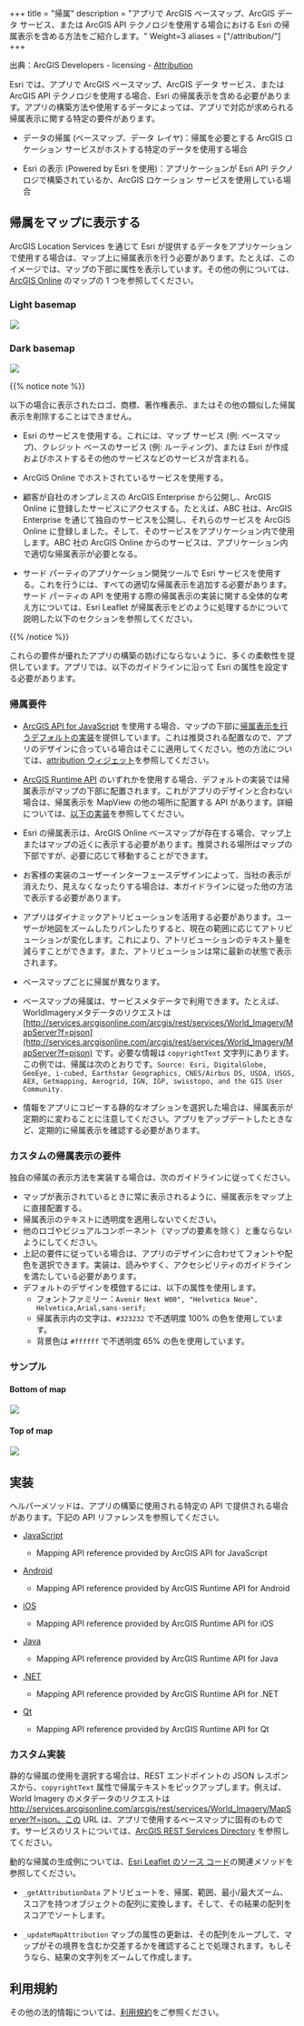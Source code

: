 +++
title = "帰属"
description = "アプリで ArcGIS ベースマップ、ArcGIS データ サービス、または ArcGIS API テクノロジを使用する場合における Esri の帰属表示を含める方法をご紹介します。"
Weight=3
aliases = ["/attribution/"]
+++

出典：ArcGIS Developers - licensing - [Attribution](https://developers.arcgis.com/documentation/mapping-apis-and-services/licensing/attribution/)

Esri では、アプリで ArcGIS ベースマップ、ArcGIS データ サービス、または ArcGIS API テクノロジを使用する場合、Esri の帰属表示を含める必要があります。アプリの構築方法や使用するデータによっては、アプリで対応が求められる帰属表示に関する特定の要件があります。

- データの帰属 (ベースマップ、データ レイヤ)：帰属を必要とする ArcGIS ロケーション サービスがホストする特定のデータを使用する場合

- Esri の表示 (Powered by Esri を使用)：アプリケーションが Esri API テクノロジで構築されているか、ArcGIS ロケーション サービスを使用している場合

## 帰属をマップに表示する
ArcGIS Location Services を通じて Esri が提供するデータをアプリケーションで使用する場合は、マップ上に帰属表示を行う必要があります。たとえば、このイメージでは、マップの下部に属性を表示しています。その他の例については、[ArcGIS Online](http://www.arcgis.com/home/search.html?q=basemaps%20owner:esri&t=content&start=11) のマップの 1 つを参照してください。

### Light basemap
<div align="left">
    <img src="https:///apps.esrij.com/arcgis-dev/guide/img/licensing/attribution/logo-requirements-light.png" style="margin:1px;">
</div>

### Dark basemap
<div align="left">
    <img src="https:///apps.esrij.com/arcgis-dev/guide/img/licensing/attribution/logo-requirements-dark.png" style="margin:1px;">
</div>

{{% notice note %}}

以下の場合に表示されたロゴ、商標、著作権表示、またはその他の類似した帰属表示を削除することはできません。

- Esri のサービスを使用する。これには、マップ サービス (例: ベースマップ)、クレジット ベースのサービス (例: ルーティング)、または Esri が作成およびホストするその他のサービスなどのサービスが含まれる。

- ArcGIS Online でホストされているサービスを使用する。

- 顧客が自社のオンプレミスの ArcGIS Enterprise から公開し、ArcGIS Online に登録したサービスにアクセスする。たとえば、ABC 社は、ArcGIS Enterprise を通じて独自のサービスを公開し、それらのサービスを ArcGIS Online に登録しました。そして、そのサービスをアプリケーション内で使用します。ABC 社の ArcGIS Online からのサービスは、アプリケーション内で適切な帰属表示が必要となる。

- サード パーティのアプリケーション開発ツールで Esri サービスを使用する。これを行うには、すべての適切な帰属表示を追加する必要があります。サード パーティの API を使用する際の帰属表示の実装に関する全体的な考え方については、Esri Leaflet が帰属表示をどのように処理するかについて説明した以下のセクションを参照してください。

{{% /notice %}}

これらの要件が優れたアプリの構築の妨げにならないように、多くの柔軟性を提供しています。アプリでは、以下のガイドラインに沿って Esri の属性を設定する必要があります。

### 帰属要件

- [ArcGIS API for JavaScript](https://developers.arcgis.com/javascript/latest/) を使用する場合、マップの下部に[帰属表示を行うデフォルトの実装](https://developers.arcgis.com/javascript/latest/api-reference/esri-widgets-Attribution.html)を提供しています。これは推奨される配置なので、アプリのデザインに合っている場合はそこに適用してください。他の方法については、[attribution ウィジェット](https://developers.arcgis.com/javascript/latest/api-reference/esri-widgets-Attribution.html)を参照してください。

- [ArcGIS Runtime API](https://developers.arcgis.com/documentation/#arcgis-runtime) のいずれかを使用する場合、デフォルトの実装では帰属表示がマップの下部に配置されます。これがアプリのデザインと合わない場合は、帰属表示を MapView の他の場所に配置する API があります。詳細については、[以下の実装](https://developers.arcgis.com/documentation/mapping-apis-and-services/licensing/attribution/#implementation)を参照してください。

- Esri の帰属表示は、ArcGIS Online ベースマップが存在する場合、マップ上またはマップの近くに表示する必要があります。推奨される場所はマップの下部ですが、必要に応じて移動することができます。

- お客様の実装のユーザーインターフェースデザインによって、当社の表示が消えたり、見えなくなったりする場合は、本ガイドラインに従った他の方法で表示する必要があります。

- アプリはダイナミックアトリビューションを活用する必要があります。ユーザーが地図をズームしたりパンしたりすると、現在の範囲に応じてアトリビューションが変化します。これにより、アトリビューションのテキスト量を減らすことができます。また、アトリビューションは常に最新の状態で表示されます。

- ベースマップごとに帰属が異なります。

- ベースマップの帰属は、サービスメタデータで利用できます。たとえば、WorldImageryメタデータのリクエストは [http://services.arcgisonline.com/arcgis/rest/services/World_Imagery/MapServer?f=pjson](http://services.arcgisonline.com/arcgis/rest/services/World_Imagery/MapServer?f=pjson) です。必要な情報は `copyrightText` 文字列にあります。この例では、帰属は次のとおりです。`Source: Esri, DigitalGlobe, GeoEye, i-cubed, Earthstar Geographics, CNES/Airbus DS, USDA, USGS, AEX, Getmapping, Aerogrid, IGN, IGP, swisstopo, and the GIS User Community.`

- 情報をアプリにコピーする静的なオプションを選択した場合は、帰属表示が定期的に変わることに注意してください。アプリをアップデートしたときなど、定期的に帰属表示を確認する必要があります。

### カスタムの帰属表示の要件

独自の帰属の表示方法を実装する場合は、次のガイドラインに従ってください。

- マップが表示されているときに常に表示されるように、帰属表示をマップ上に直接配置する。
- 帰属表示のテキストに透明度を適用しないでください。
- 他のロゴやビジュアルコンポーネント（マップの要素を除く）と重ならないようにしてください。
- 上記の要件に従っている場合は、アプリのデザインに合わせてフォントや配色を選択できます。実装は、読みやすく、アクセシビリティのガイドラインを満たしている必要があります。
- デフォルトのデザインを模倣するには、以下の属性を使用します。
    - フォントファミリー：`Avenir Next W00", "Helvetica Neue", Helvetica,Arial,sans-serif;`
    - 帰属表示内の文字は、`#323232` で不透明度 100% の色を使用しています。
    - 背景色は `#ffffff` で不透明度 65% の色を使用しています。

### サンプル
#### Bottom of map
<div align="left">
    <img src="http://apps.esrij.com/arcgis-dev/guide/img/licensing/attribution/logo-requirements-bottom.png" style="margin:1px;">
</div>

#### Top of map
<div align="left">
    <img src="http://apps.esrij.com/arcgis-dev/guide/img/licensing/attribution/logo-requirements-top.png" style="margin:1px;">
</div>

## 実装
ヘルパーメソッドは、アプリの構築に使用される特定の API で提供される場合があります。下記の API リファレンスを参照してください。

- [JavaScript](https://developers.arcgis.com/javascript/latest/api-reference/esri-widgets-Attribution.html)
    - Mapping API reference provided by ArcGIS API for JavaScript

- [Android](https://developers.arcgis.com/android/latest/api-reference/reference/com/esri/arcgisruntime/mapping/view/GeoView.html#getAttributionText())
    - Mapping API reference provided by ArcGIS Runtime API for Android

- [iOS](https://developers.arcgis.com/ios/latest/api-reference/interface_a_g_s_geo_view.html#ac8747b199edf34a1f1d661db3fa1c20c)
    - Mapping API reference provided by ArcGIS Runtime API for iOS

- [Java](https://developers.arcgis.com/java/latest/api-reference/reference/com/esri/arcgisruntime/mapping/view/GeoView.html#attributionTopProperty())
    - Mapping API reference provided by ArcGIS Runtime API for Java

- [.NET](https://developers.arcgis.com/net/latest/wpf/api-reference/html/P_Esri_ArcGISRuntime_UI_Controls_GeoView_AttributionText.htm)
    - Mapping API reference provided by ArcGIS Runtime API for .NET

- [Qt](https://developers.arcgis.com/qt/latest/cpp/api-reference/esri-arcgisruntime-geoview.html#attributionRect)
    - Mapping API reference provided by ArcGIS Runtime API for Qt

### カスタム実装
静的な帰属の使用を選択する場合は、REST エンドポイントの JSON レスポンスから、`copyrightText` 属性で帰属テキストをピックアップします。例えば、World Imagery のメタデータのリクエストは http://services.arcgisonline.com/arcgis/rest/services/World_Imagery/MapServer?f=json。この URL は、アプリで使用するベースマップに固有のものです。サービスのリストについては、[ArcGIS REST Services Directory](http://services.arcgisonline.com/arcgis/rest/services) を参照してください。

動的な帰属の生成例については、[Esri Leaflet のソース コード](https://github.com/Esri/esri-leaflet/blob/master/src/Util.js)の関連メソッドを参照してください。

- `_getAttributionData` アトリビュートを、帰属、範囲、最小/最大ズーム、スコアを持つオブジェクトの配列に変換します。そして、その結果の配列をスコアでソートします。

- `_updateMapAttribution` マップの属性の更新は、その配列をループして、マップがその境界を含むか交差するかを確認することで処理されます。もしそうなら、結果の文字列をズームして作成します。

## 利用規約

その他の法的情報については、[利用規約](https://developers.arcgis.com/terms/faq/)をご参照ください。
